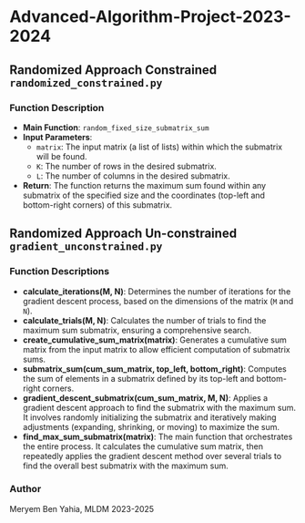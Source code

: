 # Advanced-Algorithm-Project-2023-2024
## Randomized Approach Constrained `randomized_constrained.py` 
### Function Description
- **Main Function**: `random_fixed_size_submatrix_sum`
- **Input Parameters**:
  - `matrix`: The input matrix (a list of lists) within which the submatrix will be found.
  - `K`: The number of rows in the desired submatrix.
  - `L`: The number of columns in the desired submatrix.
- **Return**: The function returns the maximum sum found within any submatrix of the specified size and the coordinates (top-left and bottom-right corners) of this submatrix.


## Randomized Approach Un-constrained `gradient_unconstrained.py` 

### Function Descriptions
- **calculate_iterations(M, N)**: Determines the number of iterations for the gradient descent process, based on the dimensions of the matrix (`M` and `N`).
- **calculate_trials(M, N)**: Calculates the number of trials to find the maximum sum submatrix, ensuring a comprehensive search.
- **create_cumulative_sum_matrix(matrix)**: Generates a cumulative sum matrix from the input matrix to allow efficient computation of submatrix sums.
- **submatrix_sum(cum_sum_matrix, top_left, bottom_right)**: Computes the sum of elements in a submatrix defined by its top-left and bottom-right corners.
- **gradient_descent_submatrix(cum_sum_matrix, M, N)**: Applies a gradient descent approach to find the submatrix with the maximum sum. It involves randomly initializing the submatrix and iteratively making adjustments (expanding, shrinking, or moving) to maximize the sum.
- **find_max_sum_submatrix(matrix)**: The main function that orchestrates the entire process. It calculates the cumulative sum matrix, then repeatedly applies the gradient descent method over several trials to find the overall best submatrix with the maximum sum.

### Author
Meryem Ben Yahia, MLDM 2023-2025